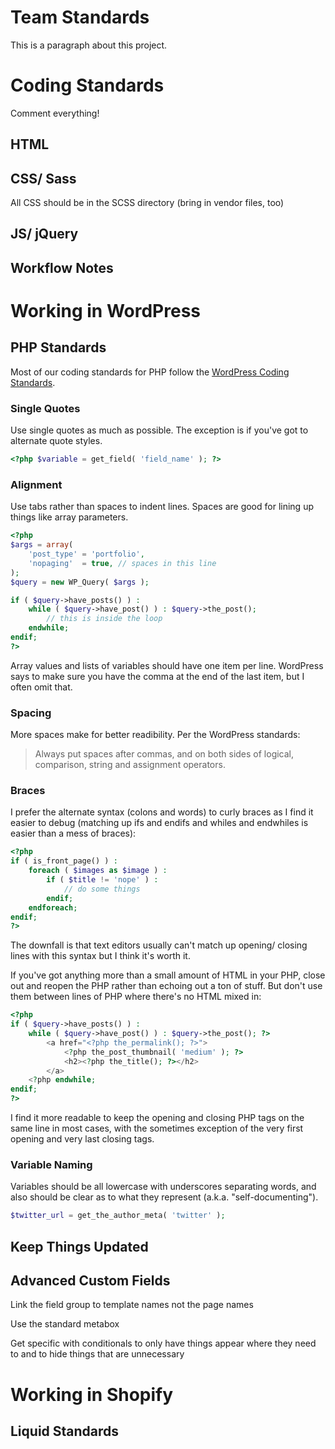 # Team Standards

This is a paragraph about this project.

# Coding Standards

Comment everything!

## HTML

## CSS/ Sass

All CSS should be in the SCSS directory (bring in vendor files, too)

## JS/ jQuery

## Workflow Notes

# Working in WordPress

## PHP Standards

Most of our coding standards for PHP follow the <a href="http://make.wordpress.org/core/handbook/coding-standards/php/" target="_blank">WordPress Coding Standards</a>.

### Single Quotes

Use single quotes as much as possible. The exception is if you've got to alternate quote styles.

```php
<?php $variable = get_field( 'field_name' ); ?>
```

### Alignment

Use tabs rather than spaces to indent lines. Spaces are good for lining up things like array parameters.

```php
<?php
$args = array(
	'post_type' = 'portfolio',
	'nopaging'  = true, // spaces in this line
);
$query = new WP_Query( $args );

if ( $query->have_posts() ) :
	while ( $query->have_post() ) : $query->the_post();
		// this is inside the loop
	endwhile;
endif; 
?>
```

Array values and lists of variables should have one item per line. WordPress says to make sure you have the comma at the end of the last item, but I often omit that.

### Spacing

More spaces make for better readibility. Per the WordPress standards:

> Always put spaces after commas, and on both sides of logical, comparison, string and assignment operators.

### Braces

I prefer the alternate syntax (colons and words) to curly braces as I find it easier to debug (matching up ifs and endifs and whiles and endwhiles is easier than a mess of braces):

```php
<?php 
if ( is_front_page() ) :
	foreach ( $images as $image ) :
		if ( $title != 'nope' ) :
			// do some things
		endif;
	endforeach;
endif;
?>
```

The downfall is that text editors usually can't match up opening/ closing lines with this syntax but I think it's worth it.

If you've got anything more than a small amount of HTML in your PHP, close out and reopen the PHP rather than echoing out a ton of stuff. But don't use them between lines of PHP where there's no HTML mixed in:

```php
<?php
if ( $query->have_posts() ) :
	while ( $query->have_post() ) : $query->the_post(); ?>
		<a href="<?php the_permalink(); ?>">
			<?php the_post_thumbnail( 'medium' ); ?>
			<h2><?php the_title(); ?></h2>
		</a>
	<?php endwhile;
endif;
?>
```

I find it more readable to keep the opening and closing PHP tags on the same line in most cases, with the sometimes exception of the very first opening and very last closing tags.

### Variable Naming

Variables should be all lowercase with underscores separating words, and also should be clear as to what they represent (a.k.a. "self-documenting").

```php
$twitter_url = get_the_author_meta( 'twitter' );
```

## Keep Things Updated

## Advanced Custom Fields

Link the field group to template names not the page names

Use the standard metabox

Get specific with conditionals to only have things appear where they need to and to hide things that are unnecessary

# Working in Shopify

## Liquid Standards